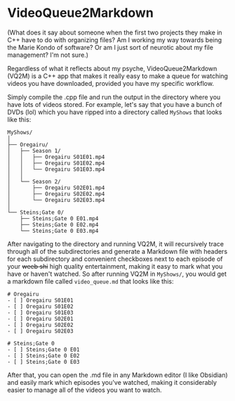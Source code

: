 # VideoQueue2Markdown

(What does it say about someone when the first two projects they make in C++ have to do with organizing files? Am I working my way towards being the Marie Kondo of software? Or am I just sort of neurotic about my file management? I'm not sure.)

Regardless of what it reflects about my psyche, VideoQueue2Markdown (VQ2M) is a C++ app that makes it really easy to make a queue for watching videos you have downloaded, provided you have my specific workflow. 

Simply compile the .cpp file and run the output in the directory where you have lots of videos stored. For example, let's say that you have a bunch of DVDs (lol) which you have ripped into a directory called `MyShows` that looks like this:
```
MyShows/
│
├── Oregairu/
│   ├── Season 1/
│   │   ├── Oregairu S01E01.mp4
│   │   ├── Oregairu S01E02.mp4
│   │   └── Oregairu S01E03.mp4
│   │
│   └── Season 2/
│       ├── Oregairu S02E01.mp4
│       ├── Oregairu S02E02.mp4
│       └── Oregairu S02E03.mp4
│
└── Steins;Gate 0/
    ├── Steins;Gate 0 E01.mp4
    ├── Steins;Gate 0 E02.mp4
    └── Steins;Gate 0 E03.mp4
```

After navigating to the directory and running VQ2M, it will recursively trace through all of the subdirectories and generate a Markdown file with headers for each subdirectory and convenient checkboxes next to each episode of your ~~weeb shi~~ high quality entertainment, making it easy to mark what you have or haven't watched. So after running VQ2M in `MyShows/`, you would get a markdown file called `video_queue.md` that looks like this:

```
# Oregairu
- [ ] Oregairu S01E01
- [ ] Oregairu S01E02
- [ ] Oregairu S01E03
- [ ] Oregairu S02E01
- [ ] Oregairu S02E02
- [ ] Oregairu S02E03

# Steins;Gate 0
- [ ] Steins;Gate 0 E01
- [ ] Steins;Gate 0 E02
- [ ] Steins;Gate 0 E03
```
After that, you can open the .md file in any Markdown editor (I like Obsidian) and easily mark which episodes you've watched, making it considerably easier to manage all of the videos you want to watch.
